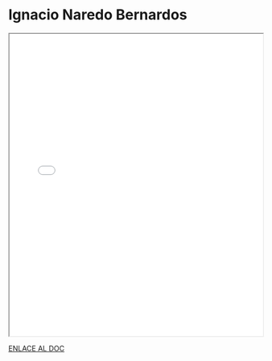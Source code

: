 # Ignacio Naredo Bernardos

<iframe 
  src="/assets/files/Ignacio%20Naredo%20Bernardos-afd5c9b0d9d7ef1f4532bb69e8ee72c8.pdf" 
  width="100%" 
  height="600px" 
  style={{ border: "none" }} 
></iframe>

[ENLACE AL DOC](../../../static/PDFs/Commitment/Ignacio%20Naredo%20Bernardos.pdf)
